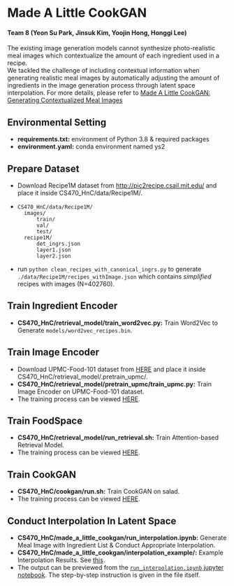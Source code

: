 # Made A Little CookGAN

#### Team 8 (Yeon Su Park, Jinsuk Kim, Yoojin Hong, Honggi Lee)
The existing image generation models cannot synthesize photo-realistic meal images which contextualize the amount of each ingredient used in a recipe.<br/>
We tackled the challenge of including contextual information when generating realistic meal images by automatically adjusting the amount of ingredients in the image generation process through latent space interpolation. For more details, please refer to [Made A Little CookGAN: Generating Contextualized Meal Images](https://github.com/BlueJeans98/Made_A_Little_CookGAN/files/10270871/Team_8_poster_file.pdf)


## Environmental Setting
- **requirements.txt:** environment of Python 3.8 & required packages
- **environment.yaml:** conda environment named ys2

## Prepare Dataset
- Download Recipe1M dataset from http://pic2recipe.csail.mit.edu/ and place it inside CS470_HnC/data/Recipe1M/. <br/>
- ```
  CS470_HnC/data/Recipe1M/
    images/
        train/
        val/
        test/
    recipe1M/
        det_ingrs.json
        layer1.json
        layer2.json
- run `python clean_recipes_with_canonical_ingrs.py` to generate `./data/Recipe1M/recipes_withImage.json` which contains *simplified* recipes with images (N=402760).

## Train Ingredient Encoder
- **CS470_HnC/retrieval_model/train_word2vec.py:** Train Word2Vec to Generate `models/word2vec_recipes.bin`.

## Train Image Encoder
- Download UPMC-Food-101 dataset from [HERE](https://drive.google.com/drive/folders/1cpb5g0I5DJAffqEaJ3gLKiySJ8KGopPN) and place it inside CS470_HnC/retrieval_model/.pretrain_upmc/. <br/>
- **CS470_HnC/retrieval_model/pretrain_upmc/train_upmc.py:** Train Image Encoder on UPMC-Food-101 dataset.
- The training process can be viewed [HERE](https://wandb.ai/hnc/cookgan_pretrain_upmc?workspace=user-yeonsuuuu28).

## Train FoodSpace
- **CS470_HnC/retrieval_model/run_retrieval.sh:** Train Attention-based Retrieval Model.
- The training process can be viewed [HERE](https://wandb.ai/hnc/cookgan_retrieval_model?workspace=user-yeonsuuuu28).

## Train CookGAN
- **CS470_HnC/cookgan/run.sh:** Train CookGAN on salad.
- The training process can be viewed [HERE](https://wandb.ai/hnc/cookgan?workspace=user-yeonsuuuu28).

## Conduct Interpolation In Latent Space
- **CS470_HnC/made_a_little_cookgan/run_interpolation.ipynb:** Generate Meal Image with Ingredient List & Conduct Appropriate Interpolation. 
- **CS470_HnC/made_a_little_cookgan/interpolation_example/:** Example Interpolation Results. See [this](https://github.com/alexhonggi/CS470_HnC/blob/main/made_a_little_cookgan/interpolation_save/tomato_interpolations.jpg).
- The output can be previewed from the [`run_interpolation.ipynb` jupyter notebook](https://github.com/alexhonggi/CS470_HnC/blob/main/made_a_little_cookgan/run_interpolation.ipynb). The step-by-step instruction is given in the file itself.

